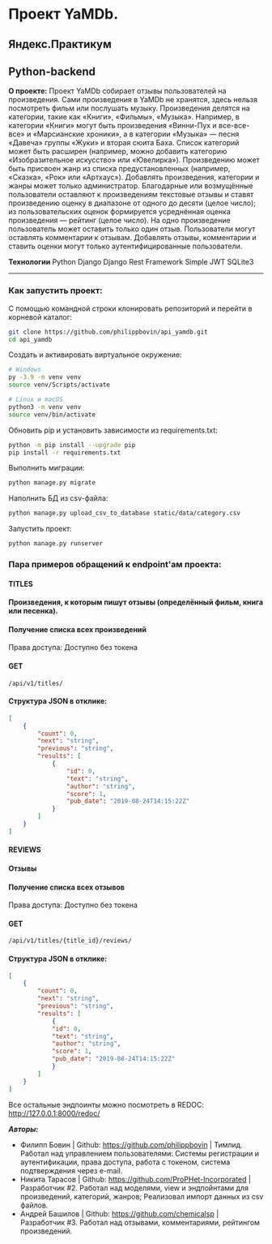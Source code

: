 # Проект YaMDb.
## Яндекс.Практикум
## Python-backend

 **О проекте:**
Проект YaMDb собирает отзывы пользователей на произведения. Сами произведения в YaMDb не хранятся, здесь нельзя посмотреть фильм или послушать музыку.
Произведения делятся на категории, такие как «Книги», «Фильмы», «Музыка». Например, в категории «Книги» могут быть произведения «Винни-Пух и все-все-все» и «Марсианские хроники», а в категории «Музыка» — песня «Давеча» группы «Жуки» и вторая сюита Баха. Список категорий может быть расширен (например, можно добавить категорию «Изобразительное искусство» или «Ювелирка»).
Произведению может быть присвоен жанр из списка предустановленных (например, «Сказка», «Рок» или «Артхаус»).
Добавлять произведения, категории и жанры может только администратор.
Благодарные или возмущённые пользователи оставляют к произведениям текстовые отзывы и ставят произведению оценку в диапазоне от одного до десяти (целое число); из пользовательских оценок формируется усреднённая оценка произведения — рейтинг (целое число). На одно произведение пользователь может оставить только один отзыв.
Пользователи могут оставлять комментарии к отзывам.
Добавлять отзывы, комментарии и ставить оценки могут только аутентифицированные пользователи.

**Технологии**
Python
Django
Django Rest Framework
Simple JWT
SQLite3

***

### Как запустить проект:

С помощью командной строки клонировать репозиторий и перейти в корневой каталог:

```bash
git clone https://github.com/philippbovin/api_yamdb.git
cd api_yamdb
```

Cоздать и активировать виртуальное окружение:

```bash
# Windows
py -3.9 -m venv venv
source venv/Scripts/activate

# Linux и macOS
python3 -m venv venv
source venv/bin/activate
```

Обновить pip и установить зависимости из requirements.txt:

```bash
python -m pip install --upgrade pip
pip install -r requirements.txt
```

Выполнить миграции:

```bash
python manage.py migrate
```

Наполнить БД из csv-файла:

```bash
python manage.py upload_csv_to_database static/data/category.csv
```

Запустить проект:

```bash
python manage.py runserver
```

### Пара примеров обращений к endpoint'ам проекта:

#### TITLES
#### Произведения, к которым пишут отзывы (определённый фильм, книга или песенка).

#### Получение списка всех произведений
Права доступа: Доступно без токена

#### GET
```url
/api/v1/titles/
```

#### Cтруктура JSON в отклике:
```JSON
[
    {
        "count": 0,
        "next": "string",
        "previous": "string",
        "results": [
            {
                "id": 0,
                "text": "string",
                "author": "string",
                "score": 1,
                "pub_date": "2019-08-24T14:15:22Z"
            }
        ]
    }
]
```

#### REVIEWS
#### Отзывы

#### Получение списка всех отзывов
Права доступа: Доступно без токена

#### GET
```url
/api/v1/titles/{title_id}/reviews/
```

#### Cтруктура JSON в отклике:
```JSON
[
    {
        "count": 0,
        "next": "string",
        "previous": "string",
        "results": [
            {
            "id": 0,
            "text": "string",
            "author": "string",
            "score": 1,
            "pub_date": "2019-08-24T14:15:22Z"
            }
        ]
    }
]
```

Все остальные эндпоинты можно посмотреть в REDOC:
http://127.0.0.1:8000/redoc/

***Авторы:***
* Филипп Бовин | Github: https://github.com/philippbovin | Тимлид. 
Работал над управлением пользователями:
Системы регистрации и аутентификации, права доступа, работа с токеном, система подтверждения через e-mail.
* Никита Тарасов | Github: https://github.com/ProPHet-Incorporated | Разработчик #2.
Работал над моделями, view и эндпойнтами для произведений, категорий, жанров; Реализовал импорт данных из csv файлов.
* Андрей Башилов | Github: https://github.com/chemicalsp | Разработчик #3.
Работал над отзывами, комментариями, рейтингом произведений.
